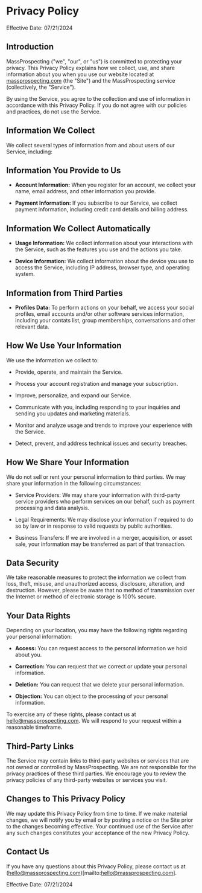 # Privacy Policy
Effective Date: 07/21/2024

## Introduction
MassProspecting ("we", "our", or "us") is committed to protecting your privacy. This Privacy Policy explains how we collect, use, and share information about you when you use our website located at [massprospecting.com](https://massprospecting.com) (the "Site") and the MassProspecting service (collectively, the "Service").

By using the Service, you agree to the collection and use of information in accordance with this Privacy Policy. If you do not agree with our policies and practices, do not use the Service.

## Information We Collect
We collect several types of information from and about users of our Service, including:

## Information You Provide to Us
- **Account Information:** When you register for an account, we collect your name, email address, and other information you provide.

- **Payment Information:** If you subscribe to our Service, we collect payment information, including credit card details and billing address.

## Information We Collect Automatically
- **Usage Information:** We collect information about your interactions with the Service, such as the features you use and the actions you take.

- **Device Information:** We collect information about the device you use to access the Service, including IP address, browser type, and operating system.

## Information from Third Parties
- **Profiles Data:** To perform actions on your behalf, we access your social profiles, email accounts and/or other software services information, including your contats list, group memberships, conversations and other relevant data.

## How We Use Your Information
We use the information we collect to:

- Provide, operate, and maintain the Service.

- Process your account registration and manage your subscription.

- Improve, personalize, and expand our Service.

- Communicate with you, including responding to your inquiries and sending you updates and marketing materials.

- Monitor and analyze usage and trends to improve your experience with the Service.

- Detect, prevent, and address technical issues and security breaches.

## How We Share Your Information
We do not sell or rent your personal information to third parties. We may share your information in the following circumstances:

- Service Providers: We may share your information with third-party service providers who perform services on our behalf, such as payment processing and data analysis.

- Legal Requirements: We may disclose your information if required to do so by law or in response to valid requests by public authorities.

- Business Transfers: If we are involved in a merger, acquisition, or asset sale, your information may be transferred as part of that transaction.

## Data Security
We take reasonable measures to protect the information we collect from loss, theft, misuse, and unauthorized access, disclosure, alteration, and destruction. However, please be aware that no method of transmission over the Internet or method of electronic storage is 100% secure.

## Your Data Rights
Depending on your location, you may have the following rights regarding your personal information:

- **Access:** You can request access to the personal information we hold about you.

- **Correction:** You can request that we correct or update your personal information.

- **Deletion:** You can request that we delete your personal information.

- **Objection:** You can object to the processing of your personal information.

To exercise any of these rights, please contact us at [hello@massprospecting.com](mailto:hello@massprospecting.com). We will respond to your request within a reasonable timeframe.

## Third-Party Links
The Service may contain links to third-party websites or services that are not owned or controlled by MassProspecting. We are not responsible for the privacy practices of these third parties. We encourage you to review the privacy policies of any third-party websites or services you visit.

## Changes to This Privacy Policy
We may update this Privacy Policy from time to time. If we make material changes, we will notify you by email or by posting a notice on the Site prior to the changes becoming effective. Your continued use of the Service after any such changes constitutes your acceptance of the new Privacy Policy.

## Contact Us
If you have any questions about this Privacy Policy, please contact us at (hello@massprospecting.com)[mailto:hello@massprospecting.com].

Effective Date: 07/21/2024